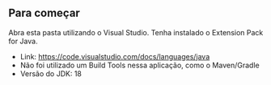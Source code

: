 ## Para começar

Abra esta pasta utilizando o Visual Studio. Tenha instalado o Extension Pack for Java.

- Link: https://code.visualstudio.com/docs/languages/java
- Não foi utilizado um Build Tools nessa aplicação, como o Maven/Gradle
- Versão do JDK: 18